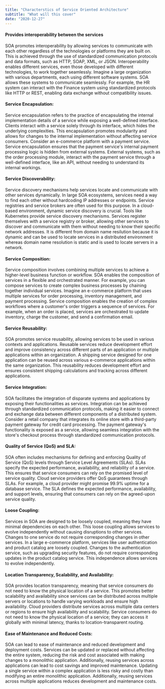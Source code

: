 ```yaml
---
title: "Characterstics of Service Oriented Architecture"
subtitle: "What will this cover"
date: "2020-12-27"
---
```

 

#### Provides interoperability between the services

SOA promotes interoperability by allowing services to communicate with each other regardless of the technologies or platforms they are built on. This is achieved through the use of standardized communication protocols and data formats, such as HTTP, SOAP, XML, or JSON. Interoperability enables different services, even those developed with different technologies, to work together seamlessly. Imagine a large organization with various departments, each using different software systems. SOA allows these systems to communicate seamlessly. For example, the HR system can interact with the Finance system using standardized protocols like HTTP or REST, enabling data exchange without compatibility issues.

#### Service Encapsulation:

Service encapsulation refers to the practice of encapsulating the internal implementation details of a service while exposing a well-defined interface. Clients interact with a service solely through its interface, which hides the underlying complexities. This encapsulation promotes modularity and allows for changes to the internal implementation without affecting service consumers.  Consider an e-commerce platform with a payment service. Service encapsulation ensures that the payment service's internal payment processing logic is hidden from external systems. External systems, such as the order processing module, interact with the payment service through a well-defined interface, like an API, without needing to understand its internal workings. 

#### Service Discoverability:

Service discovery mechanisms help services locate and communicate with other services dynamically. In large SOA ecosystems, services need a way to find each other without hardcoding IP addresses or endpoints. Service registries and service brokers are often used for this purpose. In a cloud-based environment, dynamic service discovery is crucial. Tools like Kubernetes provide service discovery mechanisms. Services register themselves with a service registry or broker, allowing other services to discover and communicate with them without needing to know their specific network addresses. It is different from domain name resilution because it is dynamic and can be used to locate services in a distributed environment whereas domain name resolution is static and is used to locate servers in a network.


#### Service Composition:

Service composition involves combining multiple services to achieve a higher-level business function or workflow. SOA enables the composition of services in a flexible and orchestrated manner. For example, you can compose services to create complex business processes by chaining together individual services.  Imagine an e-commerce platform that uses multiple services for order processing, inventory management, and payment processing. Service composition enables the creation of complex workflows where a customer's order triggers a sequence of services. For example, when an order is placed, services are orchestrated to update inventory, charge the customer, and send a confirmation email. 


#### Service Reusability:

SOA promotes service reusability, allowing services to be used in various contexts and applications. Reusable services reduce development effort and improve consistency across different parts of an application or multiple applications within an organization. A shipping service designed for one application can be reused across various e-commerce applications within the same organization. This reusability reduces development effort and ensures consistent shipping calculations and tracking across different applications.


#### Service Integration:

SOA facilitates the integration of disparate systems and applications by exposing their functionalities as services. Integration can be achieved through standardized communication protocols, making it easier to connect and exchange data between different components of a distributed system. Consider a retail company that integrates its online store with a third-party payment gateway for credit card processing. The payment gateway's functionality is exposed as a service, allowing seamless integration with the store's checkout process through standardized communication protocols.


#### Quality of Service (QoS) and SLA:

SOA often includes mechanisms for defining and enforcing Quality of Service (QoS) levels through Service Level Agreements (SLAs). SLAs specify the expected performance, availability, and reliability of a service. This ensures that service consumers can rely on the promised level of service quality. Cloud service providers offer QoS guarantees through SLAs. For example, a cloud provider might promise 99.9% uptime for a database service. The SLA defines the expected performance, availability, and support levels, ensuring that consumers can rely on the agreed-upon service quality.


#### Loose Coupling:

Services in SOA are designed to be loosely coupled, meaning they have minimal dependencies on each other. This loose coupling allows services to evolve independently without causing disruptions to other services. Changes to one service do not require corresponding changes in other services. In a large e-commerce platform, services like user authentication and product catalog are loosely coupled. Changes to the authentication service, such as upgrading security features, do not require corresponding updates in the product catalog service. This independence allows services to evolve independently.


#### Location Transparency, Scalability, and Availability:

SOA provides location transparency, meaning that service consumers do not need to know the physical location of a service. This promotes better scalability and availability since services can be distributed across multiple servers or locations to handle varying workloads and ensure high availability. Cloud providers distribute services across multiple data centers or regions to ensure high availability and scalability. Service consumers do not need to know the physical location of a service; they can access it globally with minimal latency, thanks to location-transparent routing.


#### Ease of Maintenance and Reduced Costs:

SOA can lead to ease of maintenance and reduced development and deployment costs. Services can be updated or replaced without affecting the entire system, reducing the risk and cost associated with making changes to a monolithic application. Additionally, reusing services across applications can lead to cost savings and improved maintenance. Updating a single service within a complex application is less risky and costly than modifying an entire monolithic application. Additionally, reusing services across multiple applications reduces development and maintenance costs.